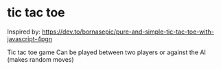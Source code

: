 # tic tac toe
Inspired by: 
https://dev.to/bornasepic/pure-and-simple-tic-tac-toe-with-javascript-4pgn

Tic tac toe game
Can be played between two players or against the AI (makes random moves)